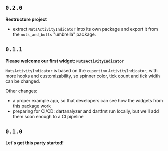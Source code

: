 ## `0.2.0`

**Restructure project**

* extract `NutsActivityIndicator` into its own package and export it from the `nuts_and_bolts` "umbrella" package.

## `0.1.1`

**Please welcome our first widget: `NutsActivityIndicator`**

`NutsActivityIndicator` is based on the `cupertino` `ActivityIndicator`, with more hooks and customizability, so spinner color, tick count and tick width can be changed.

Other changes:

* a proper example app, so that developers can see how the widgets from this package work
* preparing for CI/CD: dartanalyzer and dartfmt run locally, but we'll add them soon enough to a CI pipeline

## `0.1.0`

**Let's get this party started!**
